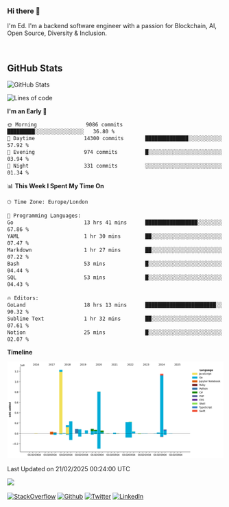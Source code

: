 ### Hi there 👋
 I'm Ed. I'm a backend software engineer with a passion for Blockchain, AI, Open Source, Diversity & Inclusion.

<br />

<h2>GitHub Stats</h2>
<p><img src="https://github-readme-stats.vercel.app/api?username=echarrod&amp;show_icons=true" alt="GitHub Stats"></p>

<!--START_SECTION:waka-->
![Lines of code](https://img.shields.io/badge/From%20Hello%20World%20I%27ve%20Written-4.7%20million%20lines%20of%20code-blue)

**I'm an Early 🐤** 

```text
🌞 Morning                9086 commits        █████████░░░░░░░░░░░░░░░░   36.80 % 
🌆 Daytime                14300 commits       ██████████████░░░░░░░░░░░   57.92 % 
🌃 Evening                974 commits         █░░░░░░░░░░░░░░░░░░░░░░░░   03.94 % 
🌙 Night                  331 commits         ░░░░░░░░░░░░░░░░░░░░░░░░░   01.34 % 
```


📊 **This Week I Spent My Time On** 

```text
🕑︎ Time Zone: Europe/London

💬 Programming Languages: 
Go                       13 hrs 41 mins      █████████████████░░░░░░░░   67.86 % 
YAML                     1 hr 30 mins        ██░░░░░░░░░░░░░░░░░░░░░░░   07.47 % 
Markdown                 1 hr 27 mins        ██░░░░░░░░░░░░░░░░░░░░░░░   07.22 % 
Bash                     53 mins             █░░░░░░░░░░░░░░░░░░░░░░░░   04.44 % 
SQL                      53 mins             █░░░░░░░░░░░░░░░░░░░░░░░░   04.43 % 

🔥 Editors: 
GoLand                   18 hrs 13 mins      ███████████████████████░░   90.32 % 
Sublime Text             1 hr 32 mins        ██░░░░░░░░░░░░░░░░░░░░░░░   07.61 % 
Notion                   25 mins             █░░░░░░░░░░░░░░░░░░░░░░░░   02.07 % 
```

**Timeline**

![Lines of Code chart](https://raw.githubusercontent.com/echarrod/echarrod/main/assets/bar_graph.png)


 Last Updated on 21/02/2025 00:24:00 UTC
<!--END_SECTION:waka-->

![](https://komarev.com/ghpvc/?username=echarrod)

<p>
<a href="https://stackoverflow.com/users/1014632/ech" target="_blank"><img alt="StackOverflow" src="https://img.shields.io/badge/-Stackoverflow-FE7A16?style=for-the-badge&logo=stack-overflow&logoColor=white" /></a> 
<a href="https://github.com/echarrod" target="_blank"><img alt="Github" src="https://img.shields.io/badge/GitHub-%2312100E.svg?&style=for-the-badge&logo=Github&logoColor=white" /></a> 
<a href="https://twitter.com/e_harrod" target="_blank"><img alt="Twitter" src="https://img.shields.io/badge/twitter-%231DA1F2.svg?&style=for-the-badge&logo=twitter&logoColor=white" /></a> 
<a href="https://www.linkedin.com/in/ed-harrod" target="_blank"><img alt="LinkedIn" src="https://img.shields.io/badge/linkedin-%230077B5.svg?&style=for-the-badge&logo=linkedin&logoColor=white" /></a>
